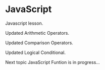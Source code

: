 # JavaScript

Javascript lesson.

Updated Arithmetic Operators.

Updated Comparison Operators.

Updated Logical Conditional.

Next topic JavaScript Funtion is in progress...

